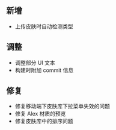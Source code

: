 ## 新增

- 上传皮肤时自动检测类型

## 调整

- 调整部分 UI 文本
- 构建时附加 commit 信息

## 修复

- 修复移动端下皮肤库下拉菜单失效的问题
- 修复 Alex 材质的预览
- 修复皮肤库中的排序问题
